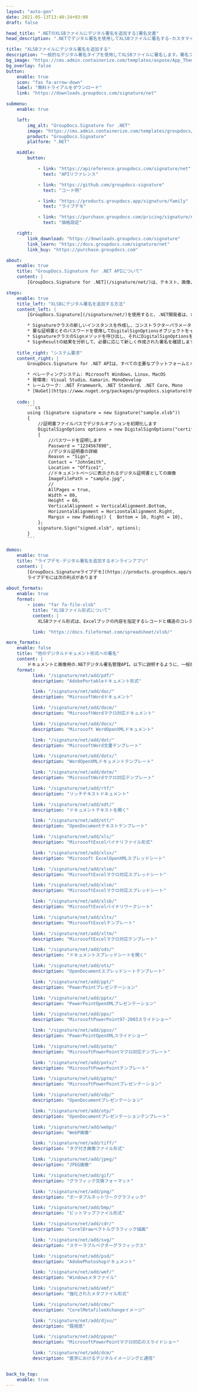```yaml
---
layout: "auto-gen"
date: 2021-05-13T13:40:24+03:00
draft: false

head_title: ".NETのXLSBファイルにデジタル署名を追加する|署名文書"
head_description: ".NETでデジタル署名を使用してXLSBファイルに署名する-カスタマイズされた電子署名を一般的なビジネスドキュメントや画像ファイル形式に追加します."

title: "XLSBファイルにデジタル署名を追加する"
description: "一般的なデジタル署名タイプを使用してXLSBファイルに署名します。署名プロパティを操作し、ニーズに合ったドキュメント内に事前署名オプションを設定します."
bg_image: "https://cms.admin.containerize.com/templates/aspose/App_Themes/V3/images/bg/header1.png"
bg_overlay: false
button:
    enable: true
    icon: "fas fa-arrow-down"
    label: "無料トライアルをダウンロード"
    link: "https://downloads.groupdocs.com/signature/net"

submenu:
    enable: true

    left:
        img_alt: "GroupDocs.Signature for .NET"
        image: "https://cms.admin.containerize.com/templates/groupdocs/images/product-logos/90x90-noborder/groupdocs-signature-net.png"
        product: "GroupDocs.Signature"
        platform: ".NET"

    middle:
        button:

            - link: "https://apireference.groupdocs.com/signature/net"
              text: "APIリファレンス"

            - link: "https://github.com/groupdocs-signature"
              text: "コード例"

            - link: "https://products.groupdocs.app/signature/family"
              text: "ライブデモ"

            - link: "https://purchase.groupdocs.com/pricing/signature/net"
              text: "価格設定"

    right:
        link_download: "https://downloads.groupdocs.com/signature"
        link_learn: "https://docs.groupdocs.com/signature/net"
        link_buy: "https://purchase.groupdocs.com"

about:
    enable: true
    title: "GroupDocs.Signature for .NET APIについて"
    content: |
        [GroupDocs.Signature for .NET](/signature/net/)は、テキスト、画像、バーコード、スタンプ、フォームフィールド、QRコード、メタデータなどのさまざまな署名タイプを使用してデジタルドキュメントに電子署名するネイティブ.NETAPIです。ユーザーは、PDF、Microsoft Word、Excelワークシート、PowerPointプレゼンテーション、Adobe Photoshop、メタファイル、および画像ファイル形式内のデジタル署名を追加、編集、検証、削除、および検索でき、必要に応じて署名プロパティをカスタマイズするための追加サポートがあります。

steps:
    enable: true
    title_left: "XLSBにデジタル署名を追加する方法"
    content_left: |
        [GroupDocs.Signature](/signature/net/)を使用すると、.NET開発者は、いくつかの簡単な手順を実行することで、アプリケーション内のXLSBファイルに電子署名を簡単に追加できます。

        * Signatureクラスの新しいインスタンスを作成し、コンストラクターパラメーターとしてソースドキュメントパスを渡します。
        * 要な証明書とそのパスワードを使用してDigitalSignOptionsオブジェクトをインスタンス化します。
        * SignatureクラスのSignメソッドを呼び出し、それにDigitalSignOptionsを渡します。
        * SignResultの結果を分析して、必要に応じて新しく作成された署名を確認します。
        
    title_right: "システム要求"
    content_right: |
        GroupDocs.Signature for .NET APIは、すべての主要なプラットフォームとオペレーティングシステムでサポートされています。以下のコードを実行する前に、システムに次の前提条件がインストールされていることを確認してください。

        * ペレーティングシステム: Microsoft Windows、Linux、MacOS
        * 発環境: Visual Studio、Xamarin、MonoDevelop
        * レームワーク: .NET Framework、.NET Standard、.NET Core、Mono
        * [NuGet](https://www.nuget.org/packages/groupdocs.signature)からGroupDocs.Signaturefor.NETの最新バージョンをダウンロードします
        
    code: |
        ```cs
        using (Signature signature = new Signature("sample.xlsb"))
        {
            //証明書ファイルパスでデジタルオプションを初期化します
            DigitalSignOptions options = new DigitalSignOptions("certificate.pfx")
            {
                //パスワードを証明します
                Password = "1234567890",
                //デジタル証明書の詳細
                Reason = "Sign",
                Contact = "JohnSmith",
                Location = "Office1",
                //ドキュメントページに表示されるデジタル証明書としての画像
                ImageFilePath = "sample.jpg",
                //
                AllPages = true,
                Width = 80,
                Height = 60,
                VerticalAlignment = VerticalAlignment.Bottom,
                HorizontalAlignment = HorizontalAlignment.Right,
                Margin = new Padding() {  Bottom = 10, Right = 10},
            };
            signature.Sign("signed.xlsb", options);
        }
        ```
        
demos:
    enable: true
    title: "ライブデモ-デジタル署名を追加するオンラインアプリ"
    content: |
        [GroupDocs.Signatureライブデモ](https://products.groupdocs.app/signature/family)サイトにアクセスして、今すぐXLSBファイルに署名を追加してください。  
        ライブデモには次の利点があります
        
about_formats:
    enable: true
    format:
        - icon: "far fa-file-xlsb"
          title: "XLSBファイル形式について"
          content: |
            XLSBファイル形式は、Excelブックの内容を指定するレコードと構造のコレクションであるExcelバイナリファイル形式を指定します。コンテンツには、数値、テキスト、または数値とテキストの両方の非構造化または半構造化テーブル、数式、外部データ接続、チャート、および画像を含めることができます。 XLSX（Open XMLファイル形式に基づく）とは異なり、XLSBはバイナリExcelワークブックファイルを表します。

          link: "https://docs.fileformat.com/spreadsheet/xlsb/"

more_formats:
    enable: false
    title: "他のデジタルドキュメント形式への署名"
    content: |
        ドキュメントと画像用の.NETデジタル署名管理API。以下に説明するように、一般的なファイル形式のいくつかに電子署名を追加します。
    format: 
          link: "/signature/net/add/pdf/"
          description: "AdobePortableドキュメント形式"

          link: "/signature/net/add/doc/"
          description: "MicrosoftWordドキュメント"

          link: "/signature/net/add/docm/"
          description: "MicrosoftWordマクロ対応ドキュメント"

          link: "/signature/net/add/docx/"
          description: "Microsoft WordOpenXMLドキュメント"

          link: "/signature/net/add/dot/"
          description: "MicrosoftWord文書テンプレート"

          link: "/signature/net/add/dotx/"
          description: "WordOpenXMLドキュメントテンプレート"

          link: "/signature/net/add/dotm/"
          description: "MicrosoftWordマクロ対応テンプレート"

          link: "/signature/net/add/rtf/"
          description: "リッチテキストドキュメント"

          link: "/signature/net/add/odt/"
          description: "ドキュメントテキストを開く"

          link: "/signature/net/add/ott/"
          description: "OpenDocumentテキストテンプレート"

          link: "/signature/net/add/xls/"
          description: "MicrosoftExcelバイナリファイル形式"

          link: "/signature/net/add/xlsx/"
          description: "Microsoft ExcelOpenXMLスプレッドシート"

          link: "/signature/net/add/xlsm/"
          description: "MicrosoftExcelマクロ対応スプレッドシート"

          link: "/signature/net/add/xlsm/"
          description: "MicrosoftExcelマクロ対応スプレッドシート"

          link: "/signature/net/add/xlsb/"
          description: "MicrosoftExcelバイナリワークシート"

          link: "/signature/net/add/xltx/"
          description: "MicrosoftExcelテンプレート"

          link: "/signature/net/add/xltm/"
          description: "MicrosoftExcelマクロ対応テンプレート"

          link: "/signature/net/add/ods/"
          description: "ドキュメントスプレッドシートを開く"

          link: "/signature/net/add/ots/"
          description: "OpenDocumentスプレッドシートテンプレート"

          link: "/signature/net/add/ppt/"
          description: "PowerPointプレゼンテーション"

          link: "/signature/net/add/pptx/"
          description: "PowerPointOpenXMLプレゼンテーション"

          link: "/signature/net/add/pps/"
          description: "MicrosoftPowerPoint97-2003スライドショー"

          link: "/signature/net/add/ppsx/"
          description: "PowerPointOpenXMLスライドショー"

          link: "/signature/net/add/potm/"
          description: "MicrosoftPowerPointマクロ対応テンプレート"

          link: "/signature/net/add/potx/"
          description: "MicrosoftPowerPointテンプレート"

          link: "/signature/net/add/pptm/"
          description: "MicrosoftPowerPointプレゼンテーション"

          link: "/signature/net/add/odp/"
          description: "OpenDocumentプレゼンテーション"

          link: "/signature/net/add/otp/"
          description: "OpenDocumentプレゼンテーションテンプレート"

          link: "/signature/net/add/webp/"
          description: "WebP画像"

          link: "/signature/net/add/tiff/"
          description: "タグ付き画像ファイル形式"

          link: "/signature/net/add/jpeg/"
          description: "JPEG画像"

          link: "/signature/net/add/gif/"
          description: "グラフィック交換フォーマット"

          link: "/signature/net/add/png/"
          description: "ポータブルネットワークグラフィック"

          link: "/signature/net/add/bmp/"
          description: "ビットマップファイル形式"

          link: "/signature/net/add/cdr/"
          description: "CorelDrawベクトルグラフィック描画"

          link: "/signature/net/add/svg/"
          description: "スケーラブルベクターグラフィックス"

          link: "/signature/net/add/psd/"
          description: "AdobePhotoshopドキュメント"

          link: "/signature/net/add/wmf/"
          description: "Windowsメタファイル"

          link: "/signature/net/add/emf/"
          description: "強化されたメタファイル形式"

          link: "/signature/net/add/cmx/"
          description: "CorelMetafileeXchangeイメージ"

          link: "/signature/net/add/djvu/"
          description: "既視感"

          link: "/signature/net/add/ppsm/"
          description: "MicrosoftPowerPointマクロ対応のスライドショー"

          link: "/signature/net/add/dcm/"
          description: "医学におけるデジタルイメージングと通信"


back_to_top:
    enable: true
---
```

